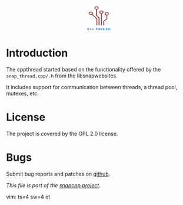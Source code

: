 
<p align="center">
<img alt="advgetopt" title="Advance getopt, a C++ library to handle your command line options and configuration files seamlessly."
src="https://raw.githubusercontent.com/m2osw/cppthread/master/doc/cppthread.png" width="70" height="70"/>
</p>

# Introduction

The cppthread started based on the functionality offered by the
`snap_thread.cpp/.h` from the libsnapwebsites.

It includes support for communication between threads, a thread pool,
mutexes, etc.


# License

The project is covered by the GPL 2.0 license.


# Bugs

Submit bug reports and patches on
[github](https://github.com/m2osw/snaplogger/issues).


_This file is part of the [snapcpp project](https://snapwebsites.org/)._

vim: ts=4 sw=4 et
